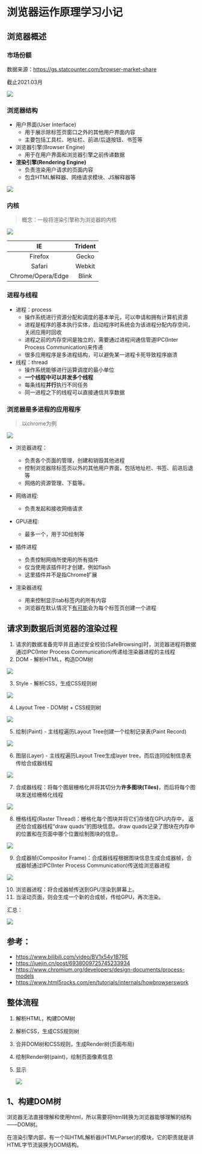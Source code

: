 #  浏览器运作原理学习小记

## 浏览器概述

### 市场份额

数据来源：https://gs.statcounter.com/browser-market-share 

截止2021.03月

![](https://img.imgdb.cn/item/6059a8988322e6675c37c744.jpg)



### 浏览器结构

- 用户界面(User Interface)
  - 用于展示除标签页窗口之外的其他用户界面内容
  - 主要包括工具栏、地址栏、前进/后退按钮、书签等
- 浏览器引擎(Browser Engine)
  - 用于在用户界面和浏览器引擎之前传递数据
- **渲染引擎(Rendering Engine)**
  - 负责渲染用户请求的页面内容
  - 包含HTML解释器、网络请求模块、JS解释器等

![](https://img.imgdb.cn/item/6059aa998322e6675c395912.png)

### 内核

> 概念：一般将渲染引擎称为浏览器的内核

![](https://img.imgdb.cn/item/6059b98c8322e6675c43dd54.png)

|        IE         | Trident |
| :---------------: | :-----: |
|      Firefox      |  Gecko  |
|      Safari       | Webkit  |
| Chrome/Opera/Edge |  Blink  |



### 进程与线程

- 进程：process
  - 操作系统进行资源分配和调度的基本单元，可以申请和拥有计算机资源
  - 进程是程序的基本执行实体，启动程序时系统会为该进程分配内存空间，关闭应用时回收
  - 进程之前的内存空间是独立的，需要通过进程间通信管道IPC(Inter Process Communication)来传递
  - 很多应用程序是多进程结构，可以避免某一进程卡死导致程序崩溃
- 线程：thread
  - 操作系统能够进行运算调度的最小单位
  - **一个线程中可以并发多个线程**
  - 每条线程**并行**执行不同任务
  - 同一进程之下的线程可以直接通信共享数据



### 浏览器是多进程的应用程序

> 以chrome为例

![](https://img.imgdb.cn/item/6059d0e68322e6675c50e63d.jpg)

- 浏览器进程：
  - 负责各个页面的管理，创建和销毁其他进程
  - 控制浏览器除标签页以外的其他用户界面，包括地址栏、书签、前进后退等
  - 网络的资源管理、下载等。
- 网络进程:
  - 负责发起和接收网络请求
- GPU进程:
  - 最多一个，用于3D绘制等
- 插件进程
  - 负责控制网络所使用的所有插件
  - 仅当使用该插件时才创建，例如flash
  - 这里插件并不是指Chrome扩展

- 渲染器进程
  - 用来控制显示tab标签内的所有内容
  - 浏览器在默认情况下[有可能](https://www.chromium.org/developers/design-documents/process-models )会为每个标签页创建一个进程



## 请求到数据后浏览器的渲染过程

1. 请求的数据准备完毕并且通过安全校验(SafeBrowsing)时，浏览器进程将数据通过IPC(Inter Process Communication)传递给渲染器进程的主线程
2. DOM - 解析HTML，构造DOM树

![](https://img.imgdb.cn/item/605a04958322e6675c707938.jpg)

3. Style - 解析CSS，生成CSS规则树

![](https://img.imgdb.cn/item/605a04e28322e6675c70bd30.jpg)

4. Layout Tree - DOM树 + CSS规则树

![](https://img.imgdb.cn/item/605a056b8322e6675c712198.jpg)

5. 绘制(Paint) - 主线程遍历Layout Tree创建一个绘制记录表(Paint Record)

![](https://img.imgdb.cn/item/605a06338322e6675c71ac87.jpg)

6.  图层(Layer) - 主线程遍历Layout Tree生成layer tree，而后连同绘制信息表传给合成器线程

![](https://img.imgdb.cn/item/605a07138322e6675c72319f.jpg)

7. 合成器线程：将每个图层栅格化并将其切分为**许多图块(Tiles)**，而后将每个图块发送给栅格化线程

![](https://img.imgdb.cn/item/605a09968322e6675c737562.jpg)

8. 栅格线程(Raster Thread)：栅格化每个图块并将它们存储在GPU内存中， 返还给合成器线程“draw quads”的图块信息。draw quads记录了图块在内存中的位置和在页面中哪个位置绘制图块的信息。

![](https://img.imgdb.cn/item/605a09d38322e6675c73a5ac.jpg)

9. 合成器帧(Compositor Frame)：合成器线程根据图块信息生成合成器帧，合成器帧通过IPC(Inter Process Communication)传送给浏览器进程

![](https://img.imgdb.cn/item/605a0aed8322e6675c74546b.jpg)

10. 浏览器进程：将合成器帧传送到GPU渲染到屏幕上。
11. 当滚动页面，则会生成一个新的合成帧，传给GPU，再次渲染。

汇总：

![](https://img.imgdb.cn/item/605a0bea8322e6675c74da4c.jpg)






## 参考：

- https://www.bilibili.com/video/BV1x54y1B7RE
- https://juejin.cn/post/6938009725745233934
- https://www.chromium.org/developers/design-documents/process-models
- https://www.html5rocks.com/en/tutorials/internals/howbrowserswork



## 整体流程

1. 解析HTML，构建DOM树

2. 解析CSS，生成CSS规则树

3. 合并DOM树和CSS规则，生成Render树(页面布局)

4. 绘制Render树(paint)，绘制页面像素信息

5. 显示

   ![](https://img.imgdb.cn/item/605981908322e6675c1ce813.jpg)

## 1、构建DOM树

浏览器无法直接理解和使用html，所以需要将html转换为浏览器能够理解的结构——DOM树。

在渲染引擎内部，有一个叫HTML解析器(HTMLParser)的模块，它的职责就是讲HTML字节流装换为DOM结构。



